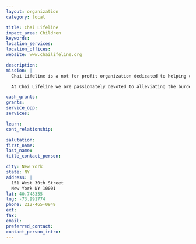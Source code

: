 ```yaml
---
layout: organization
category: local

title: Chai Lifeline
impact_area: Children
keywords: 
location_services: 
location_offices: 
website: www.chailifeline.org

description: 
mission: |
  Chai Lifeline is a not for profit organization dedicated to helping children suffering from serious illness as well as their family members. We offer a comprehensive range of services to address the multiple needs of patients, parents, and siblings.

  At Chai Lifeline we are passionately devoted to alleviating the burden of those facing medical challenge. If there’s anything that can be done to help, Chai Lifeline will do it. From the moment of diagnosis, through the arduous months and years, in good times and bad, thousands of families have discovered that Chai Lifeline is a friend for life.

cash_grants: 
grants: 
service_opp: 
services: 

learn: 
cont_relationship: 

salutation: 
first_name: 
last_name: 
title_contact_person: 

city: New York
state: NY
address: |
  151 West 30th Street    
  New York NY 10001
lat: 40.748355
lng: -73.991774
phone: 212-465-0949
ext: 
fax: 
email: 
preferred_contact: 
contact_person_intro: 
---
```

